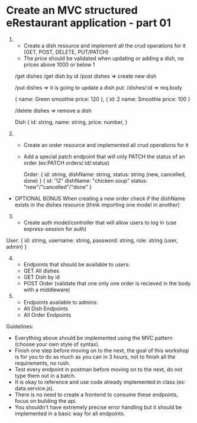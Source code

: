 # Create an MVC structured eRestaurant application - part 01

1. - Create a dish resource and implement all the crud operations for it
     (GET, POST, DELETE, PUT/PATCH)
   - The price should be validated when updating or adding a dish, no prices above 1000 or below 1

   /get dishes
   /get dish by id
   /post dishes => create new dish

   /put dishes => it is going to update a dish
   put: /dishes/:id => req.body

   {
   name: Green smoothie
   price: 120
   },
   {
   id: 2
   name: Smoothie
   price: 100
   }

   /delete dishes => remove a dish

   Dish {
   id: string,
   name: string,
   price: number,
   }

2. - Create an order resource and implemented all crud operations for it
   - Add a special patch endpoint that will only PATCH the status of an order (ex:PATCH orders/:id/:status)

     Order: {
     id: string,
     dishName: string,
     status: string (new, cancelled, done)
     }
     {
     id: '12"
     dishName: "chicken soup"
     status: "new"/"cancelled"/"done"
     }

- OPTIONAL BONUS
  When creating a new order check if the dishName exists in the dishes resource (think importing one model in another)

3. - Create auth model/controller that will allow users to log in (use express-session for auth)

User: {
id: string,
username: string,
password: string,
role: string (user, admin)
}

4. - Endpoints that should be available to users:
   - GET All dishes
   - GET Dish by id
   - POST Order (validate that one only one order is recieved in the body with a middleware)

5. - Endpoints available to admins:
   - All Dish Endpoints
   - All Order Endpoints

Guidelines:

- Everything above should be implemented using the MVC pattern (choose your own style of syntax).
- Finish one step before moving on to the next, the goal of this workshop is for you to do as much as you can in 3 hours, not to finish all the requirements, no rush.
- Test every endpoint in postman before moving on to the next, do not type them out in a batch.
- It is okay to reference and use code already implemented in class (ex: data.service.js).
- There is no need to create a frontend to consume these endpoints, focus on building the api.
- You shouldn't have extremely precise error handling but it should be implemented in a basic way for all endpoints.
